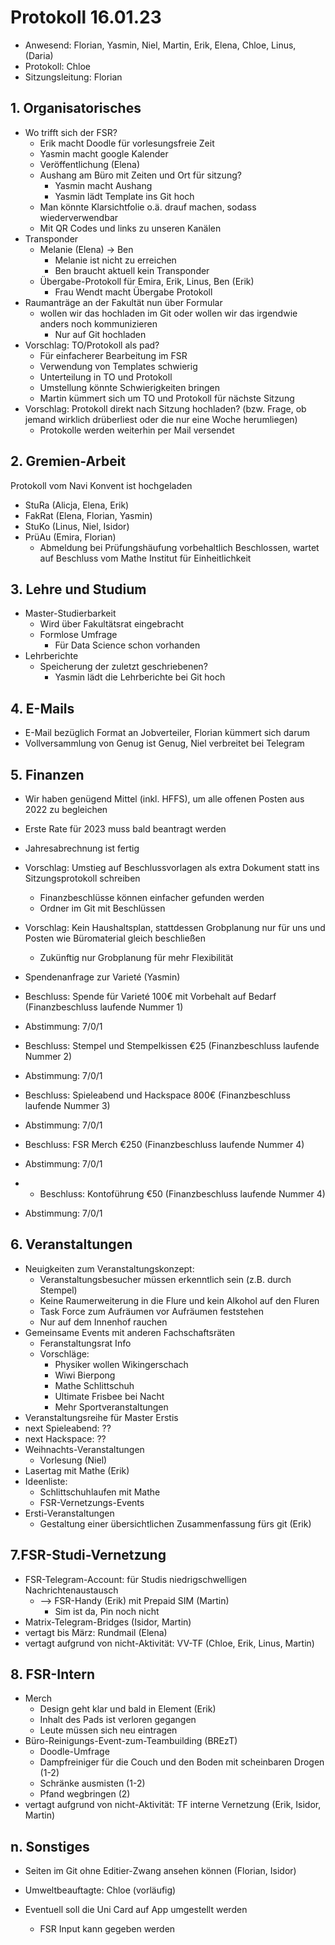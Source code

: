 ---
---

# Protokoll 16.01.23

* Anwesend: Florian, Yasmin, Niel, Martin, Erik, Elena, Chloe, Linus, (Daria)
* Protokoll: Chloe
* Sitzungsleitung: Florian

## 1. Organisatorisches

* Wo trifft sich der FSR?
	* Erik macht Doodle für vorlesungsfreie Zeit
	* Yasmin macht google Kalender
  * Veröffentlichung (Elena)
  * Aushang am Büro mit Zeiten und Ort für sitzung?
	  * Yasmin macht Aushang
	  * Yasmin lädt Template ins Git hoch
  * Man könnte Klarsichtfolie o.ä. drauf machen, sodass wiederverwendbar 
  * Mit QR Codes und links zu unseren Kanälen
* Transponder
  * Melanie (Elena) -> Ben
	  * Melanie ist nicht zu erreichen
	  * Ben braucht aktuell kein Transponder
  * Übergabe-Protokoll für Emira, Erik, Linus, Ben (Erik)
	  * Frau Wendt macht Übergabe Protokoll
* Raumanträge an der Fakultät nun über Formular
  * wollen wir das hochladen im Git oder wollen wir das irgendwie anders noch kommunizieren
	  * Nur auf Git hochladen
* Vorschlag: TO/Protokoll als pad?
	* Für einfacherer Bearbeitung im FSR
	* Verwendung von Templates schwierig
	* Unterteilung in TO und Protokoll 
	* Umstellung könnte Schwierigkeiten bringen
	* Martin kümmert sich um TO und Protokoll für nächste Sitzung
* Vorschlag: Protokoll direkt nach Sitzung hochladen? (bzw. Frage, ob jemand wirklich drüberliest oder die nur eine Woche herumliegen)
	* Protokolle werden weiterhin per Mail versendet

## 2. Gremien-Arbeit

Protokoll vom Navi Konvent ist hochgeladen

* StuRa (Alicja, Elena, Erik)
* FakRat (Elena, Florian, Yasmin)
* StuKo (Linus, Niel, Isidor)
* PrüAu (Emira, Florian)
	* Abmeldung bei Prüfungshäufung vorbehaltlich Beschlossen, wartet auf Beschluss vom Mathe Institut für Einheitlichkeit

## 3. Lehre und Studium

* Master-Studierbarkeit
	* Wird über Fakultätsrat eingebracht
	* Formlose Umfrage
		* Für Data Science schon vorhanden
* Lehrberichte
  * Speicherung der zuletzt geschriebenen?
	  * Yasmin lädt die Lehrberichte bei Git hoch

## 4. E-Mails

* E-Mail bezüglich Format an Jobverteiler, Florian kümmert sich darum
* Vollversammlung von Genug ist Genug, Niel verbreitet bei Telegram

## 5. Finanzen

* Wir haben genügend Mittel (inkl. HFFS), um alle offenen Posten aus 2022 zu begleichen
* Erste Rate für 2023 muss bald beantragt werden
* Jahresabrechnung ist fertig
* Vorschlag: Umstieg auf Beschlussvorlagen als extra Dokument statt ins Sitzungsprotokoll schreiben
	* Finanzbeschlüsse können einfacher gefunden werden
	* Ordner im Git mit Beschlüssen
* Vorschlag: Kein Haushaltsplan, stattdessen Grobplanung nur für uns und Posten wie Büromaterial gleich beschließen 
	* Zukünftig nur Grobplanung für mehr Flexibilität 
* Spendenanfrage zur Varieté (Yasmin)

* Beschluss: Spende für Varieté 100€ mit Vorbehalt auf Bedarf (Finanzbeschluss laufende Nummer 1)
* Abstimmung: 7/0/1
* Beschluss: Stempel und Stempelkissen €25 (Finanzbeschluss laufende Nummer 2)
* Abstimmung: 7/0/1
* Beschluss: Spieleabend und Hackspace 800€ (Finanzbeschluss laufende Nummer 3)
* Abstimmung: 7/0/1
* Beschluss: FSR Merch €250 (Finanzbeschluss laufende Nummer 4)
* Abstimmung: 7/0/1
* * Beschluss: Kontoführung €50 (Finanzbeschluss laufende Nummer 4)
* Abstimmung: 7/0/1

## 6. Veranstaltungen

* Neuigkeiten zum Veranstaltungskonzept:
  * Veranstaltungsbesucher müssen erkenntlich sein (z.B. durch Stempel)
  * Keine Raumerweiterung in die Flure und kein Alkohol auf den Fluren 
  * Task Force zum Aufräumen vor Aufräumen feststehen 
  * Nur auf dem Innenhof rauchen 
* Gemeinsame Events mit anderen Fachschaftsräten 
  * Feranstaltungsrat Info 
  * Vorschläge:
    * Physiker wollen Wikingerschach
    * Wiwi Bierpong
    * Mathe Schlittschuh
    * Ultimate Frisbee bei Nacht
    * Mehr Sportveranstaltungen 
* Veranstaltungsreihe für Master Erstis
* next Spieleabend: ??
* next Hackspace: ??
* Weihnachts-Veranstaltungen
  * Vorlesung (Niel)
* Lasertag mit Mathe (Erik)
* Ideenliste:
  * Schlittschuhlaufen mit Mathe
  * FSR-Vernetzungs-Events
* Ersti-Veranstaltungen
  * Gestaltung einer übersichtlichen Zusammenfassung fürs git (Erik)

## 7.FSR-Studi-Vernetzung

* FSR-Telegram-Account: für Studis niedrigschwelligen Nachrichtenaustausch
  * --> FSR-Handy (Erik) mit Prepaid SIM (Martin)
	  * Sim ist da, Pin noch nicht
* Matrix-Telegram-Bridges (Isidor, Martin)
* vertagt bis März: Rundmail (Elena)
* vertagt aufgrund von nicht-Aktivität: VV-TF (Chloe, Erik, Linus, Martin)

## 8. FSR-Intern

* Merch
	* Design geht klar und bald in Element (Erik)
	* Inhalt des Pads ist verloren gegangen
	* Leute müssen sich neu eintragen
* Büro-Reinigungs-Event-zum-Teambuilding (BREzT)
  * Doodle-Umfrage
  * Dampfreiniger für die Couch und den Boden mit scheinbaren Drogen (1-2)
  * Schränke ausmisten (1-2)
  * Pfand wegbringen (2)
* vertagt aufgrund von nicht-Aktivität: TF interne Vernetzung (Erik, Isidor, Martin)

## n. Sonstiges

* Seiten im Git ohne Editier-Zwang ansehen können (Florian, Isidor)

* Umweltbeauftagte: Chloe (vorläufig)

* Eventuell soll die Uni Card auf App umgestellt werden
	* FSR Input kann gegeben werden